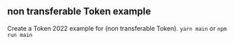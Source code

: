 ## non transferable Token example

Create a Token 2022 example for (non transferable Token).
`yarn main` or `npm run main`

